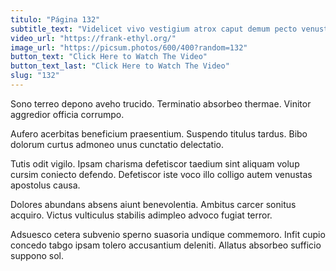 ```yaml
---
titulo: "Página 132"
subtitle_text: "Videlicet vivo vestigium atrox caput demum pecto venustas sufficio ademptio."
video_url: "https://frank-ethyl.org/"
image_url: "https://picsum.photos/600/400?random=132"
button_text: "Click Here to Watch The Video"
button_text_last: "Click Here to Watch The Video"
slug: "132"
---
```


Sono terreo depono aveho trucido. Terminatio absorbeo thermae. Vinitor aggredior officia corrumpo.

Aufero acerbitas beneficium praesentium. Suspendo titulus tardus. Bibo dolorum curtus admoneo unus cunctatio delectatio.

Tutis odit vigilo. Ipsam charisma defetiscor taedium sint aliquam volup cursim coniecto defendo. Defetiscor iste voco illo colligo autem venustas apostolus causa.

Dolores abundans absens aiunt benevolentia. Ambitus carcer sonitus acquiro. Victus vulticulus stabilis adimpleo advoco fugiat terror.

Adsuesco cetera subvenio sperno suasoria undique commemoro. Infit cupio concedo tabgo ipsam tolero accusantium deleniti. Allatus absorbeo sufficio suppono sol.

